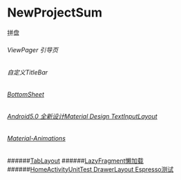 # NewProjectSum
拼盘
###### ViewPager  引导页
###### 自定义TitleBar
###### [BottomSheet](https://github.com/hehonghui/android-tech-frontier/blob/master/issue-49/%E5%A6%82%E4%BD%95%E4%BD%BF%E7%94%A8BottomSheet.md)
###### [Android5.0 全新设计Material Design TextInputLayout](https://github.com/HanteIsHante/NewProjectSum/blob/master/app/src/main/java/com/example/hante/newprojectsum/textinputactivity/TextInputLayoutActivity.java)

###### [Material-Animations](https://github.com/lgvalle/Material-Animations)
######[TabLayout](https://github.com/HanteIsHante/NewProjectSum/tree/master/app/src/main/java/com/example/hante/newprojectsum/tablelayout)
######[LazyFragment懒加载](https://github.com/HanteIsHante/NewProjectSum/tree/master/app/src/main/java/com/example/hante/newprojectsum/tablelayout)
######[HomeActivityUnitTest DrawerLayout Espresso测试](https://github.com/HanteIsHante/NewProjectSum/blob/master/app/src/androidTest/java/com/example/hante/newprojectsum/HomeActivityUnitTest.java)

